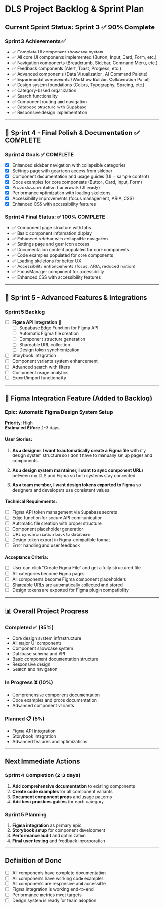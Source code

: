 # DLS Project Backlog & Sprint Plan

## Current Sprint Status: Sprint 3 ✅ 90% Complete

### Sprint 3 Achievements ✅
- ✅ Complete UI component showcase system
- ✅ All core UI components implemented (Button, Input, Card, Form, etc.)
- ✅ Navigation components (Breadcrumb, Sidebar, Command Menu, etc.)
- ✅ Feedback components (Alert, Toast, Progress, etc.)
- ✅ Advanced components (Data Visualization, AI Command Palette)
- ✅ Experimental components (Workflow Builder, Collaboration Panel)
- ✅ Design system foundations (Colors, Typography, Spacing, etc.)
- ✅ Category-based organization
- ✅ Search functionality
- ✅ Component routing and navigation
- ✅ Database structure with Supabase
- ✅ Responsive design implementation

---

## 🎯 Sprint 4 - Final Polish & Documentation ✅ COMPLETE

### Sprint 4 Goals ✅ COMPLETE
- [X] Enhanced sidebar navigation with collapsible categories
- [X] Settings page with gear icon access from sidebar
- [X] Component documentation and usage guides (UI + sample content)
- [X] Code examples for core components (Button, Card, Input, Form)
- [X] Props documentation framework (UI ready)
- [X] Performance optimization with loading skeletons
- [X] Accessibility improvements (focus management, ARIA, CSS)
- [X] Enhanced CSS with accessibility features

### Sprint 4 Final Status: ✅ 100% COMPLETE
- ✅ Component page structure with tabs
- ✅ Basic component information display
- ✅ Enhanced sidebar with collapsible navigation
- ✅ Settings page and gear icon access
- ✅ Documentation content populated for core components
- ✅ Code examples populated for core components
- ✅ Loading skeletons for better UX
- ✅ Accessibility enhancements (focus, ARIA, reduced motion)
- ✅ FocusManager component for accessibility
- ✅ Enhanced CSS with accessibility features

---

## 🚀 Sprint 5 - Advanced Features & Integrations

### Sprint 5 Backlog
- [ ] **Figma API Integration** 🎨
  - [ ] Supabase Edge Function for Figma API
  - [ ] Automatic Figma file creation
  - [ ] Component structure generation
  - [ ] Shareable URL collection
  - [ ] Design token synchronization
- [ ] Storybook integration
- [ ] Component variants system enhancement
- [ ] Advanced search with filters
- [ ] Component usage analytics
- [ ] Export/import functionality

---

## 🎨 Figma Integration Feature (Added to Backlog)

### Epic: Automatic Figma Design System Setup
**Priority:** High  
**Estimated Effort:** 2-3 days  

#### User Stories:
1. **As a designer, I want to automatically create a Figma file** with my design system structure so I don't have to manually set up pages and components.

2. **As a design system maintainer, I want to sync component URLs** between my DLS and Figma so both systems stay connected.

3. **As a team member, I want design tokens exported to Figma** so designers and developers use consistent values.

#### Technical Requirements:
- [ ] Figma API token management via Supabase secrets
- [ ] Edge function for secure API communication  
- [ ] Automatic file creation with proper structure
- [ ] Component placeholder generation
- [ ] URL synchronization back to database
- [ ] Design token export in Figma-compatible format
- [ ] Error handling and user feedback

#### Acceptance Criteria:
- [ ] User can click "Create Figma File" and get a fully structured file
- [ ] All categories become Figma pages
- [ ] All components become Figma component placeholders
- [ ] Shareable URLs are automatically collected and stored
- [ ] Design tokens are exported for Figma plugin compatibility

---

## 📊 Overall Project Progress

### Completed ✅ (85%)
- Core design system infrastructure
- All major UI components
- Component showcase system
- Database schema and API
- Basic component documentation structure
- Responsive design
- Search and navigation

### In Progress ⏳ (10%)
- Comprehensive component documentation
- Code examples and props documentation
- Advanced component variants

### Planned 📋 (5%)
- Figma API integration
- Storybook integration  
- Advanced features and optimizations

---

## Next Immediate Actions

### Sprint 4 Completion (2-3 days)
1. **Add comprehensive documentation** to existing components
2. **Create code examples** for all component variants
3. **Document component props** and usage patterns
4. **Add best practices guides** for each category

### Sprint 5 Planning
1. **Figma integration** as primary epic
2. **Storybook setup** for component development
3. **Performance audit** and optimization
4. **Final user testing** and feedback incorporation

---

## Definition of Done
- [ ] All components have complete documentation
- [ ] All components have working code examples  
- [ ] All components are responsive and accessible
- [ ] Figma integration is working end-to-end
- [ ] Performance metrics meet targets
- [ ] Design system is ready for team adoption